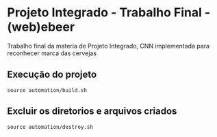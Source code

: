 # Projeto Integrado - Trabalho Final - (web)ebeer

Trabalho final da materia de Projeto Integrado, CNN implementada para reconhecer marca das cervejas

## Execução do projeto

```
source automation/build.sh
```

## Excluir os diretorios e arquivos criados

```
source automation/destroy.sh
```